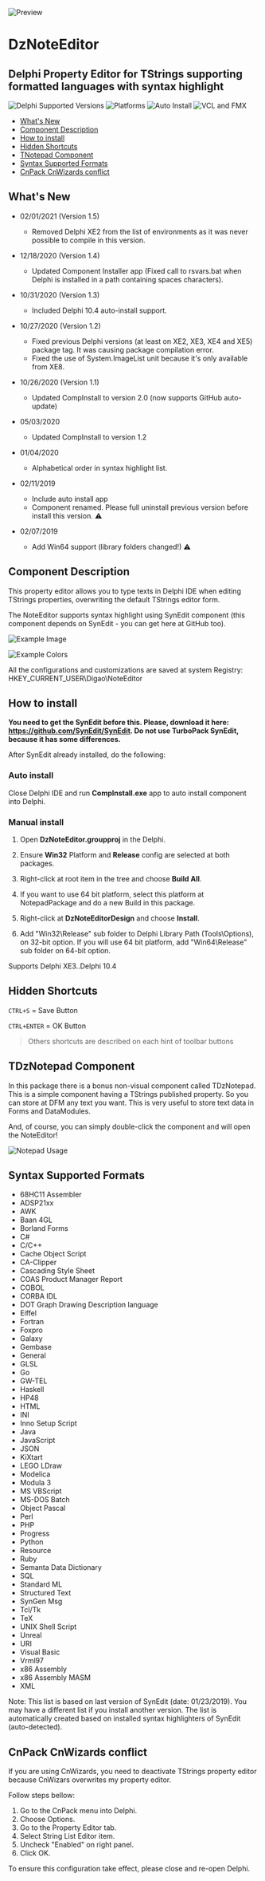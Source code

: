 ![Preview](images/preview.png)

# DzNoteEditor

## Delphi Property Editor for TStrings supporting formatted languages with syntax highlight

![Delphi Supported Versions](https://img.shields.io/badge/Delphi%20Supported%20Versions-XE3..10.4-blue.svg)
![Platforms](https://img.shields.io/badge/Platforms-Win32%20and%20Win64-red.svg)
![Auto Install](https://img.shields.io/badge/-Auto%20Install%20App-orange.svg)
![VCL and FMX](https://img.shields.io/badge/-VCL%20and%20FMX-lightgrey.svg)

- [What's New](#whats-new)
- [Component Description](#component-description)
- [How to install](#how-to-install)
- [Hidden Shortcuts](#hidden-shortcuts)
- [TNotepad Component](#tnotepad-component)
- [Syntax Supported Formats](#syntax-supported-formats)
- [CnPack CnWizards conflict](#cnpack-cnwizards-conflict)

## What's New

- 02/01/2021 (Version 1.5)

   - Removed Delphi XE2 from the list of environments as it was never possible to compile in this version.

- 12/18/2020 (Version 1.4)

   - Updated Component Installer app (Fixed call to rsvars.bat when Delphi is installed in a path containing spaces characters).

- 10/31/2020 (Version 1.3)

   - Included Delphi 10.4 auto-install support.

- 10/27/2020 (Version 1.2)

   - Fixed previous Delphi versions (at least on XE2, XE3, XE4 and XE5) package tag. It was causing package compilation error.
   - Fixed the use of System.ImageList unit because it's only available from XE8.

- 10/26/2020 (Version 1.1)

   - Updated CompInstall to version 2.0 (now supports GitHub auto-update)

- 05/03/2020

   - Updated CompInstall to version 1.2

- 01/04/2020

   - Alphabetical order in syntax highlight list.

- 02/11/2019

   - Include auto install app
   - Component renamed. Please full uninstall previous version before install this version. :warning:

- 02/07/2019

   - Add Win64 support (library folders changed!) :warning:

## Component Description

This property editor allows you to type texts in Delphi IDE when editing TStrings properties, overwriting the default TStrings editor form.

The NoteEditor supports syntax highlight using SynEdit component (this component depends on SynEdit - you can get here at GitHub too).

![Example Image](images/noteeditor_print.png)

![Example Colors](images/noteeditor_colors.png)

All the configurations and customizations are saved at system Registry: HKEY_CURRENT_USER\Digao\NoteEditor

## How to install

**You need to get the SynEdit before this. Please, download it here: https://github.com/SynEdit/SynEdit. Do not use TurboPack SynEdit, because it has some differences.**

After SynEdit already installed, do the following:

### Auto install

Close Delphi IDE and run **CompInstall.exe** app to auto install component into Delphi.

### Manual install

1. Open **DzNoteEditor.groupproj** in the Delphi.

2. Ensure **Win32** Platform and **Release** config are selected at both packages.

3. Right-click at root item in the tree and choose **Build All**.

4. If you want to use 64 bit platform, select this platform at NotepadPackage and do a new Build in this package.

5. Right-click at **DzNoteEditorDesign** and choose **Install**.

6. Add "Win32\Release" sub folder to Delphi Library Path (Tools\Options), on 32-bit option. If you will use 64 bit platform, add "Win64\Release" sub folder on 64-bit option.

Supports Delphi XE3..Delphi 10.4

## Hidden Shortcuts

`CTRL+S` = Save Button

`CTRL+ENTER` = OK Button

> Others shortcuts are described on each hint of toolbar buttons

## TDzNotepad Component

In this package there is a bonus non-visual component called TDzNotepad. This is a simple component having a TStrings published property. So you can store at DFM any text you want. This is very useful to store text data in Forms and DataModules.

And, of course, you can simply double-click the component and will open the NoteEditor!

![Notepad Usage](images/notepad_usage.png)

## Syntax Supported Formats

- 68HC11 Assembler
- ADSP21xx
- AWK
- Baan 4GL
- Borland Forms
- C#
- C/C++
- Cache Object Script
- CA-Clipper
- Cascading Style Sheet
- COAS Product Manager Report
- COBOL
- CORBA IDL
- DOT Graph Drawing Description language
- Eiffel
- Fortran
- Foxpro
- Galaxy
- Gembase
- General
- GLSL
- Go
- GW-TEL
- Haskell
- HP48
- HTML
- INI
- Inno Setup Script
- Java
- JavaScript
- JSON
- KiXtart
- LEGO LDraw
- Modelica
- Modula 3
- MS VBScript
- MS-DOS Batch
- Object Pascal
- Perl
- PHP
- Progress
- Python
- Resource
- Ruby
- Semanta Data Dictionary
- SQL
- Standard ML
- Structured Text
- SynGen Msg
- Tcl/Tk
- TeX
- UNIX Shell Script
- Unreal
- URI
- Visual Basic
- Vrml97
- x86 Assembly
- x86 Assembly MASM
- XML

Note: This list is based on last version of SynEdit (date: 01/23/2019). You may have a different list if you install another version. The list is automatically created based on installed syntax highlighters of SynEdit (auto-detected).

## CnPack CnWizards conflict

If you are using CnWizards, you need to deactivate TStrings property editor because CnWizars overwrites my property editor.

Follow steps bellow:

1. Go to the CnPack menu into Delphi.
2. Choose Options.
3. Go to the Property Editor tab.
4. Select String List Editor item.
5. Uncheck "Enabled" on right panel.
6. Click OK.

To ensure this configuration take effect, please close and re-open Delphi.
